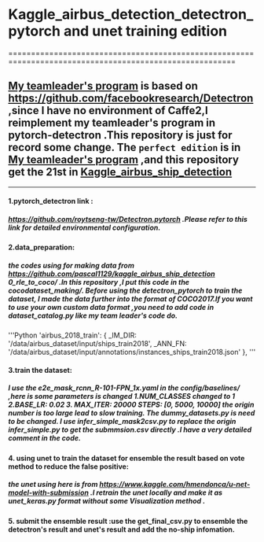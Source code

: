 # Kaggle_airbus_detection_detectron_pytorch and unet training edition

========================================================================================================
## [My teamleader's program](https://github.com/pascal1129/kaggle_airbus_ship_detection)  is based on https://github.com/facebookresearch/Detectron ,since I have no environment of Caffe2,I reimplement my teamleader's program in pytorch-detectron .This repository is just for record some change. The `perfect edition` is in [My teamleader's program](https://github.com/pascal1129/kaggle_airbus_ship_detection) ,and this repository get the 21st in [Kaggle_airbus_ship_detection](https://www.kaggle.com/c/airbus-ship-detection)
---------------------------------------------------------------------------------------------------------------------------
#### 1.pytorch_detectron link :

##### https://github.com/roytseng-tw/Detectron.pytorch .Please refer to this link for detailed environmental configuration.



#### 2.data_preparation: 

##### the codes using for making data from https://github.com/pascal1129/kaggle_airbus_ship_detection 0_rle_to_coco/ .In this repository ,I put this code in the cocodataset_making/. Before using the detectron_pytorch to train the dataset, I made the data further into the format of COCO2017.If you want to use your own custom data format ,you need to add code in  dataset_catalog.py like my team leader's code do.
'''Python
'airbus_2018_train': {
        _IM_DIR:
            '/data/airbus_dataset/input/ships_train2018',
        _ANN_FN:
            '/data/airbus_dataset/input/annotations/instances_ships_train2018.json'
    },
'''


#### 3.train the dataset: 

##### I use the e2e_mask_rcnn_R-101-FPN_1x.yaml in the config/baselines/ ,here is some parameters is changed 1.NUM_CLASSES changed to 1    2.BASE_LR: 0.02  3. MAX_ITER: 20000 STEPS: [0, 5000, 10000] the origin number is too large lead to slow training.  The dummy_datasets.py is need to be changed. I use infer_simple_mask2csv.py to replace the origin infer_simple.py to get the submmsion.csv directly .I have a very detailed comment in the code.



#### 4. using unet to train the dataset for ensemble the result based on vote method to reduce the false positive: 

##### the unet using here is from https://www.kaggle.com/hmendonca/u-net-model-with-submission .I retrain the unet locally and make it as unet_keras.py format without some Visualization method .

#### 5. submit the ensemble result :use the get_final_csv.py to ensemble the detectron's result and unet's result and add the no-ship infomation.

